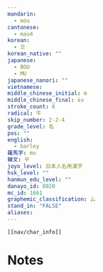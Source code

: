 ```yaml
---
mandarin:
  - móu
cantonese:
  - mau4
korean:
  - 모
korean_native: ""
japanese:
  - BOU
  - MU
japanese_nanori: ""
vietnamese:
middle_chinese_initial: m
middle_chinese_final: ɨu
stroke_count: 6
radical: 牛
skip_number: 2-2-4
grade_level: 名
pos: ""
english:
  - barley
羅馬字: mu
韓文: 무
joyo_level: 日本人名用漢字
hsk_level: ""
hanmun_edu_level: ""
danayo_id: 8020
mc_id: 1661
graphemic_classification: 厶
stand_in: "FALSE"
aliases:
---
```

```meta-bind-embed
[[nav/char_info]]
```

# Notes
